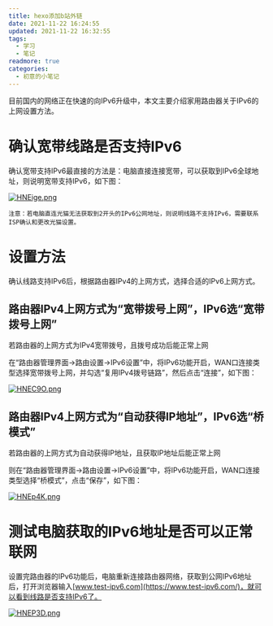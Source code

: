 ```yaml
---
title: hexo添加b站外链
date: 2021-11-22 16:24:55
updated: 2021-11-22 16:32:55
tags:
  - 学习
  - 笔记
readmore: true
categories:
  - 初意的小笔记
---
```

目前国内的网络正在快速的向IPv6升级中，本文主要介绍家用路由器关于IPv6的上网设置方法。
<!-- more -->

# 确认宽带线路是否支持IPv6
确认宽带支持IPv6最直接的方法是：电脑直接连接宽带，可以获取到IPv6全球地址，则说明宽带支持IPv6，如下图：


[![HNEige.png](https://s4.ax1x.com/2022/02/10/HNEige.png)](https://imgtu.com/i/HNEige)


    注意：若电脑直连光猫无法获取到2开头的IPv6公网地址，则说明线路不支持IPv6，需要联系ISP确认和更改光猫设置。


# 设置方法
确认线路支持IPv6后，根据路由器IPv4的上网方式，选择合适的IPv6上网方式。
## 路由器IPv4上网方式为“宽带拨号上网”，IPv6选“宽带拨号上网”
若路由器的上网方式为IPv4宽带拨号，且拨号成功后能正常上网

在“路由器管理界面→路由设置→IPv6设置”中，将IPv6功能开启，WAN口连接类型选择宽带拨号上网，并勾选“复用IPv4拨号链路”，然后点击“连接”，如下图：

[![HNEC9O.png](https://s4.ax1x.com/2022/02/10/HNEC9O.png)](https://imgtu.com/i/HNEC9O)

## 路由器IPv4上网方式为“自动获得IP地址”，IPv6选“桥模式”
若路由器的上网方式为自动获得IP地址，且获取IP地址后能正常上网

则在“路由器管理界面→路由设置→IPv6设置”中，将IPv6功能开启，WAN口连接类型选择“桥模式”，点击“保存”，如下图：

[![HNEp4K.png](https://s4.ax1x.com/2022/02/10/HNEp4K.png)](https://imgtu.com/i/HNEp4K)

# 测试电脑获取的IPv6地址是否可以正常联网
设置完路由器的IPv6功能后，电脑重新连接路由器网络，获取到公网IPv6地址后，打开浏览器输入[www.test-ipv6.com](https://www.test-ipv6.com/)，就可以看到线路是否支持IPv6了。

[![HNEP3D.png](https://s4.ax1x.com/2022/02/10/HNEP3D.png)](https://imgtu.com/i/HNEP3D)